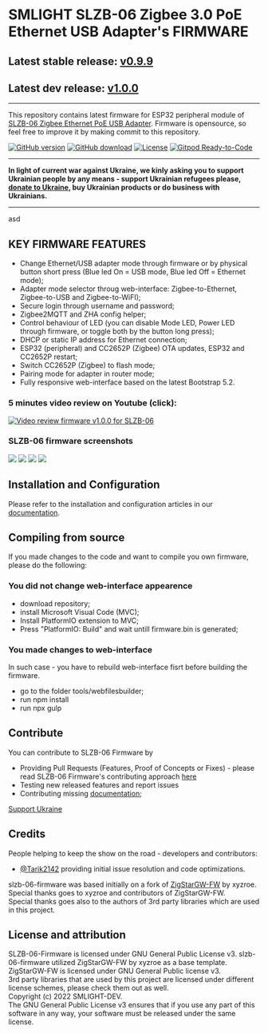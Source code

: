 # SMLIGHT SLZB-06 Zigbee 3.0 PoE Ethernet USB Adapter's FIRMWARE
## Latest stable release: [v0.9.9](https://github.com/smlight-dev/slzb-06-firmware/releases/tag/v0.9.9)
## Latest dev release: [v1.0.0](https://github.com/smlight-dev/slzb-06-firmware/releases/tag/v1.0.0-dev)
<hr></hr>

This repository contains latest firmware for ESP32 peripheral module of [SLZB-06 Zigbee Ethernet PoE USB Adapter](https://smlight.tech/product/slzb-06). Firmware is opensource, so feel free to improve it by making commit to this repository. 

[![GitHub version](https://img.shields.io/github/release/smlight-dev/slzb-06-firmware.svg)](https://github.com/smlight-dev/slzb-06-firmware/releases)
[![GitHub download](https://img.shields.io/github/downloads/smlight-dev/slzb-06-firmware/total.svg)](https://github.com/smlight-dev/slzb-06-firmware/releases/latest)
[![License](https://img.shields.io/github/license/smlight-dev/slzb-06-firmware.svg)](LICENSE.txt)
[![Gitpod Ready-to-Code](https://img.shields.io/badge/Gitpod-Ready--to--Code-blue?logo=gitpod)](https://github.com/smlight-dev/slzb-06-firmware)

<hr></hr>

**In light of current war against Ukraine, we kinly asking you to support Ukrainian people by any means - support Ukrainian refugees please, [donate to Ukraine](https://bank.gov.ua/en/news/all/natsionalniy-bank-vidkriv-spetsrahunok-dlya-zboru-koshtiv-na-potrebi-armiyi), buy Ukrainian products or do business with Ukrainians.**

<hr></hr>

asd

## KEY FIRMWARE FEATURES
- Change Ethernet/USB adapter mode through firmware or by physical button short press (Blue led On = USB mode, Blue led Off = Ethernet mode);
- Adapter mode selector throug web-interface: Zigbee-to-Ethernet, Zigbee-to-USB and Zigbee-to-WiFI);
- Secure login through username and password;
- Zigbee2MQTT and ZHA config helper;
- Control behaviour of LED (you can disable Mode LED, Power LED through firmware, or toggle both by the button long press);
- DHCP or static IP address for Ethernet connection;
- ESP32 (peripheral) and CC2652P (Zigbee) OTA updates, ESP32  and CC2652P restart;
- Switch CC2652P (Zigbee) to flash mode;
- Pairing mode for adapter in router mode;
- Fully responsive web-interface based on the latest Bootstrap 5.2.

### 5 minutes video review on Youtube (click):

[![Video review firmware v1.0.0 for SLZB-06](https://user-images.githubusercontent.com/31830530/230925871-f27d2e7e-2161-44c1-a147-eb70ed8ef269.png)](https://www.youtube.com/watch?v=ps-x_-CQXp0)

### SLZB-06 firmware screenshots
![](https://github.com/smlight-dev/slzb-06-firmware/blob/main/img/0.9.8_1.png)
![](https://github.com/smlight-dev/slzb-06-firmware/blob/main/img/0.9.8_2.png)
![](https://github.com/smlight-dev/slzb-06-firmware/blob/main/img/0.9.8_3.png)
![](https://github.com/smlight-dev/slzb-06-firmware/blob/main/img/0.9.8_4.png)

## Installation and Configuration

Please refer to the installation and configuration articles in our [documentation](https://smlight.tech/manual/slzb-06/).


## Compiling from source

If you made changes to the code and want to compile you own firmware, please do the following:

### You did not change web-interface appearence
- download repository;
- install Microsoft Visual Code (MVC);
- Install PlatformIO extension to MVC;
- Press "PlatformIO: Build" and wait untill firmware.bin is generated;

### You made changes to web-interface

In such case - you have to rebuild web-interface fisrt before building the firmware.
- go to the folder tools/webfilesbuilder;
- run npm install
- run npx gulp


## Contribute

You can contribute to SLZB-06 Firmware by
- Providing Pull Requests (Features, Proof of Concepts or Fixes) - please read SLZB-06 Firmware's contributing approach [here](CONTRIBUTING.md)
- Testing new released features and report issues
- Contributing missing [documentation](https://github.com/smlight-dev/slzb-06-manual);

[Support Ukraine](https://bank.gov.ua/en/news/all/natsionalniy-bank-vidkriv-spetsrahunok-dlya-zboru-koshtiv-na-potrebi-armiyi)


## Credits

People helping to keep the show on the road - developers and contributors:
- [@Tarik2142](https://github.com/Tarik2142) providing initial issue resolution and code optimizations.  

slzb-06-firmware was based initially on a fork of [ZigStarGW-FW](https://github.com/xyzroe/ZigStarGW-FW) by xyzroe. Special thanks goes to xyzroe and contributors of ZigStarGW-FW.  
Special thanks goes also to the authors of 3rd party libraries which are used in this project.  


## License and attribution

SLZB-06-Firmware is licensed under GNU General Public License v3. slzb-06-firmware utilized ZigStarGW-FW by xyzroe as a base template.  
ZigStarGW-FW is licensed under GNU General Public license v3.  
3rd party libraries that are used by this project are licensed under different license schemes, please check them out as well.  
Copyright (c) 2022 SMLIGHT-DEV.  
The GNU General Public License v3 ensures that if you use any part of this software in any way, your software must be released under the same license.  
